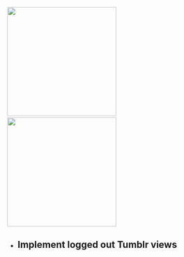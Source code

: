 <img src="http://i.imgur.com/byaRw1al.png" width="250" />&nbsp;&nbsp;<img src="http://i.imgur.com/3Nteydql.png" width="250" />

- Implement logged out Tumblr views
  - 